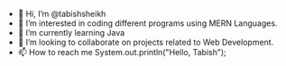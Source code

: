 - 👋 Hi, I’m @tabishsheikh
- 👀 I’m interested in coding different programs using MERN Languages.
- 🌱 I’m currently learning Java
- 💞️ I’m looking to collaborate on projects related to Web Development.
- 📫 How to reach me System.out.println("Hello, Tabish");

<!---
tabishsheikh/tabishsheikh is a ✨ special ✨ repository because its `README.md` (this file) appears on your GitHub profile.
You can click the Preview link to take a look at your changes.
--->
